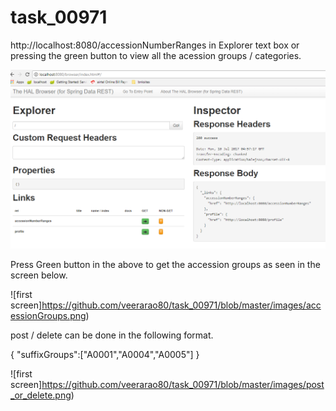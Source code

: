 # task_00971



http://localhost:8080/accessionNumberRanges in Explorer text box or pressing the green button to view all the acession groups / categories.

![first screen](https://github.com/veerarao80/task_00971/blob/master/images/main_screen.png)

Press Green button in the above to get the accession groups as seen in the screen below.

![first screen]https://github.com/veerarao80/task_00971/blob/master/images/accessionGroups.png)

post / delete can be done in the following format.

{
  "suffixGroups":["A0001","A0004","A0005"]
}

![first screen]https://github.com/veerarao80/task_00971/blob/master/images/post_or_delete.png)


